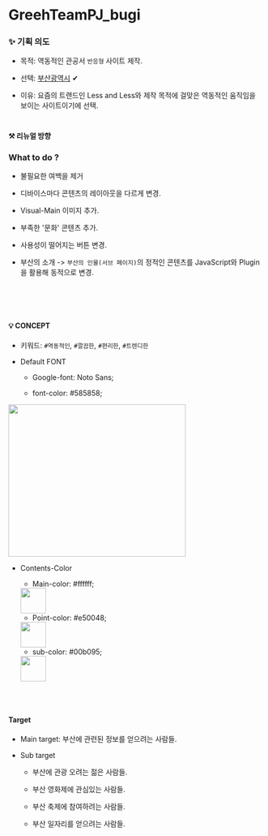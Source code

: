 # GreehTeamPJ_bugi

### ✨ 기획 의도

- 목적: 역동적인 관공서 `반응형` 사이트 제작.

- 선택: <a href="https://www.busan.go.kr/depart/index">부산광역시</a> ✔

- 이유: 요즘의 트랜드인 Less and Less와 제작 목적에 걸맞은 역동적인 움직임을 보이는 사이트이기에 선택.

#

#### ⚒ 리뉴얼 방향

### What to do ?

- 불필요한 여백을 제거
  
- 디바이스마다 콘텐츠의 레이아웃을 다르게 변경. 

- Visual-Main 이미지 추가.
  
- 부족한 '문화' 콘텐츠 추가.

- 사용성이 떨어지는 버튼 변경.

- 부산의 소개 -> `부산의 인물(서브 페이지)`의 정적인 콘텐츠를 JavaScript와 Plugin을 활용해 동적으로 변경.

<br />
<br />

#

#### 💡 CONCEPT

- 키워드: `#역동적인`, `#깔끔한`, `#편리한`, `#트렌디한`

- Default FONT
  
  - Google-font: Noto Sans;
  
  - font-color: #585858;

<img src="https://user-images.githubusercontent.com/109956834/210032337-c693e116-ec18-47b5-a778-1e8ffd453ec3.png" width="350px" height="300px" />


- Contents-Color
  
  - Main-color: #ffffff;

  <img src="https://user-images.githubusercontent.com/109956834/210032455-e3946130-ae18-4659-b129-d3f3404dd4de.png" width="50px" height="50px" />

  
  - Point-color: #e50048;

  <img src="https://user-images.githubusercontent.com/109956834/210036017-f603dcf7-afd2-48e4-8983-a30b7b4921d4.png" width="50px" height="50px" />
  
  
  - sub-color: #00b095;
  
  <img src="https://user-images.githubusercontent.com/109956834/210036328-17967106-4677-46dd-9622-01024b4457e2.png" width="50px" height="50px" />
  
  
 <br />
 <br />
 
 #### Target
 
 - Main target: 부산에 관련된 정보를 얻으려는 사람들.
 
 - Sub target
 
   - 부산에 관광 오려는 젊은 사람들.
   
   - 부산 영화제에  관심있는 사람들.
   
   - 부산 축제에 참여하려는 사람들.
   
   - 부산 일자리를 얻으려는 사람들.
   


